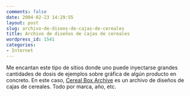 ```yaml
---
comments: false
date: 2004-02-23 14:29:55
layout: post
slug: archivo-de-diseos-de-cajas-de-cereales
title: Archivo de diseños de cajas de cereales
wordpress_id: 1541
categories:
- Internet
---
```


Me encantan este tipo de sitios donde uno puede inyectarse grandes cantidades de dosis de ejemplos sobre gráfica de algún producto en concreto. En este caso, [Cereal Box Archive](http://theimaginaryworld.com/cbarch.html) es un archivo de diseños de cajas de cereales. Todo por marca, año, etc.




 
